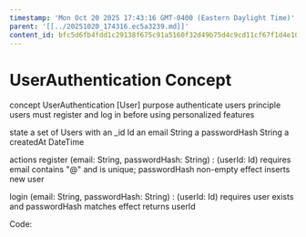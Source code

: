 ```yaml
---
timestamp: 'Mon Oct 20 2025 17:43:16 GMT-0400 (Eastern Daylight Time)'
parent: '[[../20251020_174316.ec5a3239.md]]'
content_id: bfc5d6fb4fdd1c29138f675c91a5160f32d49b75d4c9cd11cf67f1d4e105dfb6
---
```


# UserAuthentication Concept

concept UserAuthentication \[User]
purpose authenticate users
principle users must register and log in before using personalized features

state
a set of Users with
an \_id Id
an email String
a passwordHash String
a createdAt DateTime

actions
register (email: String, passwordHash: String) : (userId: Id)
requires email contains "@" and is unique; passwordHash non-empty
effect inserts new user

login (email: String, passwordHash: String) : (userId: Id)
requires user exists and passwordHash matches
effect returns userId

Code:
